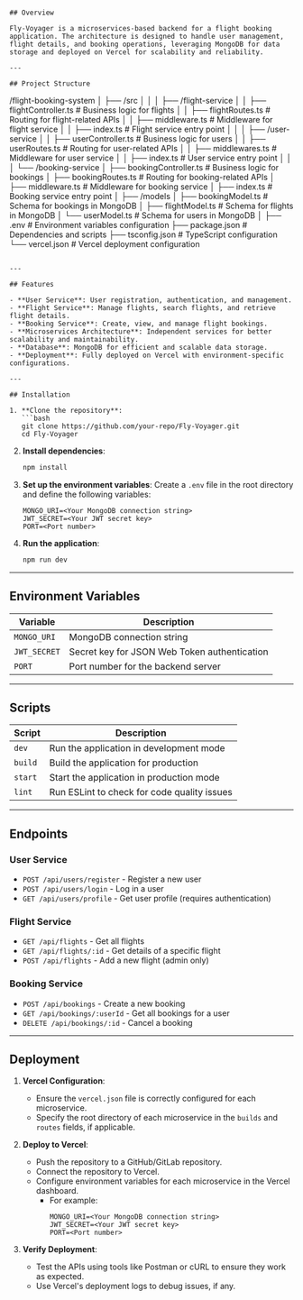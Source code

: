 ```# Fly-Voyager Flights Booking App Backend

## Overview

Fly-Voyager is a microservices-based backend for a flight booking application. The architecture is designed to handle user management, flight details, and booking operations, leveraging MongoDB for data storage and deployed on Vercel for scalability and reliability.

---

## Project Structure

```
/flight-booking-system
│
├── /src
│   │
│   ├── /flight-service
│   │   ├── flightController.ts     # Business logic for flights
│   │   ├── flightRoutes.ts         # Routing for flight-related APIs
│   │   ├── middleware.ts           # Middleware for flight service
│   │   ├── index.ts                # Flight service entry point
│   │
│   ├── /user-service
│   │   ├── userController.ts       # Business logic for users
│   │   ├── userRoutes.ts           # Routing for user-related APIs
│   │   ├── middlewares.ts          # Middleware for user service
│   │   ├── index.ts                # User service entry point
│   │
│   └── /booking-service
│       ├── bookingController.ts    # Business logic for bookings
│       ├── bookingRoutes.ts        # Routing for booking-related APIs
│       ├── middleware.ts           # Middleware for booking service
│       ├── index.ts                # Booking service entry point
│
├── /models
│   ├── bookingModel.ts             # Schema for bookings in MongoDB
│   ├── flightModel.ts              # Schema for flights in MongoDB
│   └── userModel.ts                # Schema for users in MongoDB
│
├── .env                            # Environment variables configuration
├── package.json                    # Dependencies and scripts
├── tsconfig.json                   # TypeScript configuration
└── vercel.json                     # Vercel deployment configuration
```

---

## Features

- **User Service**: User registration, authentication, and management.
- **Flight Service**: Manage flights, search flights, and retrieve flight details.
- **Booking Service**: Create, view, and manage flight bookings.
- **Microservices Architecture**: Independent services for better scalability and maintainability.
- **Database**: MongoDB for efficient and scalable data storage.
- **Deployment**: Fully deployed on Vercel with environment-specific configurations.

---

## Installation

1. **Clone the repository**:
   ```bash
   git clone https://github.com/your-repo/Fly-Voyager.git
   cd Fly-Voyager
   ```

2. **Install dependencies**:
   ```bash
   npm install
   ```

3. **Set up the environment variables**:
   Create a `.env` file in the root directory and define the following variables:
   ```env
   MONGO_URI=<Your MongoDB connection string>
   JWT_SECRET=<Your JWT secret key>
   PORT=<Port number>
   ```

4. **Run the application**:
   ```bash
   npm run dev
   ```

---

## Environment Variables

| Variable       | Description                                      |
|----------------|--------------------------------------------------|
| `MONGO_URI`    | MongoDB connection string                       |
| `JWT_SECRET`   | Secret key for JSON Web Token authentication    |
| `PORT`         | Port number for the backend server              |

---

## Scripts

| Script       | Description                                   |
|--------------|-----------------------------------------------|
| `dev`        | Run the application in development mode       |
| `build`      | Build the application for production          |
| `start`      | Start the application in production mode      |
| `lint`       | Run ESLint to check for code quality issues   |

---

## Endpoints

### User Service
- `POST /api/users/register` - Register a new user
- `POST /api/users/login` - Log in a user
- `GET /api/users/profile` - Get user profile (requires authentication)

### Flight Service
- `GET /api/flights` - Get all flights
- `GET /api/flights/:id` - Get details of a specific flight
- `POST /api/flights` - Add a new flight (admin only)

### Booking Service
- `POST /api/bookings` - Create a new booking
- `GET /api/bookings/:userId` - Get all bookings for a user
- `DELETE /api/bookings/:id` - Cancel a booking

---

## Deployment

1. **Vercel Configuration**:
   - Ensure the `vercel.json` file is correctly configured for each microservice.
   - Specify the root directory of each microservice in the `builds` and `routes` fields, if applicable.

2. **Deploy to Vercel**:
   - Push the repository to a GitHub/GitLab repository.
   - Connect the repository to Vercel.
   - Configure environment variables for each microservice in the Vercel dashboard.
     - For example:
       ```
       MONGO_URI=<Your MongoDB connection string>
       JWT_SECRET=<Your JWT secret key>
       PORT=<Port number>
       ```

3. **Verify Deployment**:
   - Test the APIs using tools like Postman or cURL to ensure they work as expected.
   - Use Vercel's deployment logs to debug issues, if any.

```

